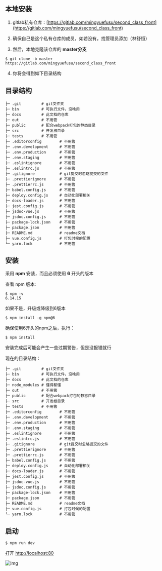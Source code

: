 <!--
 * @Descripttion: 
 * @Author: peterroe
 * @Date: 2022-01-02 15:12:49
 * @LastEditors: peterroe
 * @LastEditTime: 2022-01-02 16:27:09
-->
## 本地安装

1. gitlab私有仓库：[https://gitlab.com/mingyuefusu/second_class_front](https://gitlab.com/mingyuefusu/second_class_front)

2. 确保自己是这个私有仓库的成员，如若没有，找管理员添加（林舒恒）

3. 然后，本地克隆该仓库的 **master分支**

```shell
$ git clone -b master https://gitlab.com/mingyuefusu/second_class_front
```

4. 你将会得到如下目录结构

## 目录结构

```shell {}
├─ .git         # git文件夹
├─ bin          # 可执行文件，没啥用
├─ docs         # 此文档的仓库
├─ out          # 不用管
├─ public       # 配合webpack打包的静态目录
├─ src          # 开发根目录
├─ tests        # 不用管
├─ .editorconfig        # 不用管
├─ .env.development     # 不用管
├─ .env.production      # 不用管
├─ .env.staging         # 不用管
├─ .eslintignore        # 不用管
├─ .eslintrc.js         # 不用管
├─ .gitignore           # git提交时忽略提交的文件
├─ .prettierignore      # 不用管
├─ .prettierrc.js       # 不用管
├─ babel.config.js      # 不用管
├─ deploy.config.js     # 自动化部署相关
├─ docs-loader.js       # 不用管
├─ jest.config.js       # 不用管
├─ jsdoc-vue.js         # 不用管
├─ jsdoc.config.js      # 不用管
├─ package-lock.json    # 不用管
├─ package.json         # 不用管
├─ README.md            # readme文档
├─ vue.config.js        # 打包时候的配置
└─ yarn.lock            # 不用管
```

## 安装

采用 **npm** 安装，而且必须使用 **6** 开头的版本

查看 npm 版本:

```shell
$ npm -v
6.14.15
```

如果不是，升级或降级到6版本

```shell
$ npm install -g npm@6
```

确保使用6开头的npm之后，执行：

```shell
$ npm install
```

安装完成后可能会产生一些过期警告，但是没报错就行

现在的目录结构：

```shell {4}
├─ .git         # git文件夹
├─ bin          # 可执行文件，没啥用
├─ docs         # 此文档的仓库
├─ node_modules # 懂得都懂
├─ out          # 不用管
├─ public       # 配合webpack打包的静态目录
├─ src          # 开发根目录
├─ tests        # 不用管
├─ .editorconfig        # 不用管
├─ .env.development     # 不用管
├─ .env.production      # 不用管
├─ .env.staging         # 不用管
├─ .eslintignore        # 不用管
├─ .eslintrc.js         # 不用管
├─ .gitignore           # git提交时忽略提交的文件
├─ .prettierignore      # 不用管
├─ .prettierrc.js       # 不用管
├─ babel.config.js      # 不用管
├─ deploy.config.js     # 自动化部署相关
├─ docs-loader.js       # 不用管
├─ jest.config.js       # 不用管
├─ jsdoc-vue.js         # 不用管
├─ jsdoc.config.js      # 不用管
├─ package-lock.json    # 不用管
├─ package.json         # 不用管
├─ README.md            # readme文档
├─ vue.config.js        # 打包时候的配置
└─ yarn.lock            # 不用管
```

## 启动

```shell
$ npm run dev
```

打开 [http://localhost:80](http://localhost:80)

![img](https://img-blog.csdnimg.cn/c16324d980eb4673bc57174c0a76f066.png)